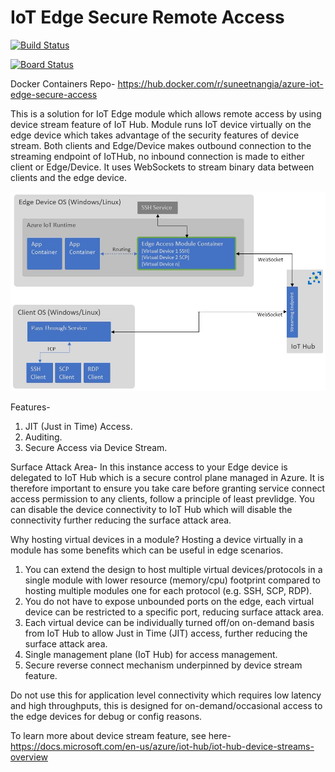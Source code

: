 # IoT Edge Secure Remote Access 
[![Build Status](https://dev.azure.com/suneetnangia/IotEdgeAccess/_apis/build/status/Multi-stage%20Build%20and%20Release%20Master%20Branch?branchName=master)](https://dev.azure.com/suneetnangia/IotEdgeAccess/_build/latest?definitionId=13&branchName=master)

[![Board Status](https://dev.azure.com/suneetnangia/77743d44-0124-4f1e-b727-79e9072c1ff5/4d4d46aa-ea44-4a25-8fd3-39daa4c74d8a/_apis/work/boardbadge/966c4411-419a-41c1-9867-07aff31289ae)](https://dev.azure.com/suneetnangia/77743d44-0124-4f1e-b727-79e9072c1ff5/_boards/board/t/4d4d46aa-ea44-4a25-8fd3-39daa4c74d8a/Microsoft.RequirementCategory)

Docker Containers Repo-
https://hub.docker.com/r/suneetnangia/azure-iot-edge-secure-access

This is a solution for IoT Edge module which allows remote access by using device stream feature of IoT Hub. Module runs IoT device virtually on the edge device which takes advantage of the security features of device stream. Both clients and Edge/Device makes outbound connection to the streaming endpoint of IoTHub, no inbound connection is made to either client or Edge/Device. It uses WebSockets to stream binary data between clients and the edge device.

![solution design](./Architecture/EdgeAccess.JPG)

Features-
1. JIT (Just in Time) Access.
2. Auditing.
3. Secure Access via Device Stream.

Surface Attack Area-
In this instance access to your Edge device is delegated to IoT Hub which is a secure control plane managed in Azure. It is therefore important to ensure you take care before granting service connect access permission to any clients, follow a principle of least prevlidge. You can disable the device connectivity to IoT Hub which will disable the connectivity further reducing the surface attack area.  

Why hosting virtual devices in a module?
Hosting a device virtually in a module has some benefits which can be useful in edge scenarios.

1. You can extend the design to host multiple virtual devices/protocols in a single module with lower resource (memory/cpu) footprint compared to hosting multiple modules one for each protocol (e.g. SSH, SCP, RDP).
2. You do not have to expose unbounded ports on the edge, each virtual device can be restricted to a specific port, reducing surface attack area.
3. Each virtual device can be individually turned off/on on-demand basis from IoT Hub to allow Just in Time (JIT) access, further reducing the surface attack area.
4. Single management plane (IoT Hub) for access management.
5. Secure reverse connect mechanism underpinned by device stream feature.

Do not use this for application level connectivity which requires low latency and high throughputs, this is designed for on-demand/occasional access to the edge devices for debug or config reasons.

To learn more about device stream feature, see here-
https://docs.microsoft.com/en-us/azure/iot-hub/iot-hub-device-streams-overview
